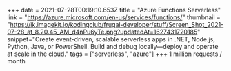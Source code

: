 +++
date = 2021-07-28T00:19:10.653Z
title = "Azure Functions Serverless"
link = "https://azure.microsoft.com/en-us/services/functions/"
thumbnail = "https://ik.imagekit.io/kodingclub/frugal-developer/stuff/Screen_Shot_2021-07-28_at_8.20.45_AM_d4nPu6yTe.png?updatedAt=1627431720185"
snippet="Create event-driven, scalable serverless apps in .NET, Node.js, Python, Java, or PowerShell. Build and debug locally—deploy and operate at scale in the cloud."
tags = ["serverless", "azure"]
+++
1 million requests / month
